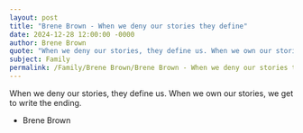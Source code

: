 ```yaml
---
layout: post
title: "Brene Brown - When we deny our stories they define"
date: 2024-12-28 12:00:00 -0000
author: Brene Brown
quote: "When we deny our stories, they define us. When we own our stories, we get to write the ending."
subject: Family
permalink: /Family/Brene Brown/Brene Brown - When we deny our stories they define
---
```


When we deny our stories, they define us. When we own our stories, we get to write the ending.

- Brene Brown
